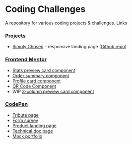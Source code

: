 # Coding Challenges
A repository for various coding projects & challenges. Links 

### Projects
- [Simply Chosen](https://dinojetpilot.github.io/SimplyChosen/) - responsive landing page ([Github repo](https://github.com/DinoJetPilot/SimplyChosen/tree/main/))

### [Frontend Mentor](www.frontendmentor.io)

- [Stats preview card component](https://github.com/DinoJetPilot/code-2-self/tree/main/coding-challenges/stats-preview-card-component)
- [Order summary component](https://github.com/DinoJetPilot/code-2-self/tree/main/coding-challenges/order-summary-component) 
- [Profile card component](https://github.com/DinoJetPilot/code-2-self/tree/main/coding-challenges/profile-card-component)
- [QR Code Component](https://github.com/DinoJetPilot/code-2-self/blob/main/coding-challenges/qr-code-component/)
- WIP [3-column preview card component](https://github.com/DinoJetPilot/code-2-self/blob/main/coding-challenges/3-column-preview-card-component/)
<!-- - WIP [Intro Component w/ Signup Form](https://github.com/DinoJetPilot/code-2-self/tree/main/coding-challenges/intro-component-with-signup-form) -->

### [CodePen](codepen.io)

- [Tribute page](https://codepen.io/jmillet/pen/GREbZMr)
- [Form survey](https://codepen.io/jmillet/pen/eYEOdoW) 
- [Product landing page](https://codepen.io/jmillet/pen/JjyPQXQ) 
- [Technical doc page](https://codepen.io/jmillet/pen/rNzNoWN)
- [Mock portfolio](https://codepen.io/jmillet/pen/JjydQVz) 
